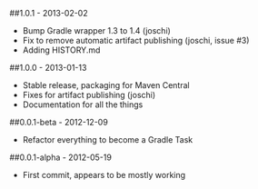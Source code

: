 ##1.0.1 - 2013-02-02
* Bump Gradle wrapper 1.3 to 1.4 (joschi)
* Fix to remove automatic artifact publishing (joschi, issue #3)
* Adding HISTORY.md

##1.0.0 - 2013-01-13
* Stable release, packaging for Maven Central
* Fixes for artifact publishing (joschi)
* Documentation for all the things

##0.0.1-beta - 2012-12-09
* Refactor everything to become a Gradle Task

##0.0.1-alpha - 2012-05-19
* First commit, appears to be mostly working